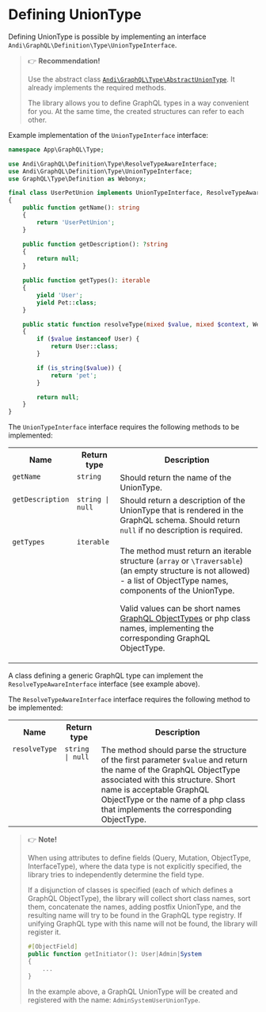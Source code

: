 # Defining UnionType

Defining UnionType is possible by implementing an interface
`Andi\GraphQL\Definition\Type\UnionTypeInterface`.

> :point_right: **Recommendation!**
>
> Use the abstract class [`Andi\GraphQL\Type\AbstractUnionType`](abstract-union-type.md).
> It already implements the required methods.
>
> The library allows you to define GraphQL types in a way convenient for you.
> At the same time, the created structures can refer to each other.

Example implementation of the `UnionTypeInterface` interface:

```php
namespace App\GraphQL\Type;

use Andi\GraphQL\Definition\Type\ResolveTypeAwareInterface;
use Andi\GraphQL\Definition\Type\UnionTypeInterface;
use GraphQL\Type\Definition as Webonyx;

final class UserPetUnion implements UnionTypeInterface, ResolveTypeAwareInterface
{
    public function getName(): string
    {
        return 'UserPetUnion';
    }

    public function getDescription(): ?string
    {
        return null;
    }

    public function getTypes(): iterable
    {
        yield 'User';
        yield Pet::class;
    }

    public static function resolveType(mixed $value, mixed $context, Webonyx\ResolveInfo $info): ?string
    {
        if ($value instanceof User) {
            return User::class;
        }

        if (is_string($value)) {
            return 'pet';
        }

        return null;
    }
}
```

The `UnionTypeInterface` interface requires the following methods to be implemented:

<table>
    <tr>
        <th>Name</th>
        <th>Return type</th>
        <th>Description</th>
    </tr>
    <tr>
        <td valign="top"><code>getName</code></td>
        <td valign="top"><code>string</code></td>
        <td valign="top">Should return the name of the UnionType.</td>
    </tr>
    <tr>
        <td valign="top"><code>getDescription</code></td>
        <td valign="top"><code>string | null</code></td>
        <td valign="top">
            Should return a description of the UnionType that is rendered in the GraphQL schema.
            Should return <code>null</code> if no description is required.
        </td>
    </tr>
    <tr>
        <td valign="top"><code>getTypes</code></td>
        <td valign="top"><code>iterable</code></td>
        <td valign="top">
            <p>
                The method must return an iterable structure (<code>array</code> or
                <code>\Traversable</code>) (an empty structure is not allowed) - a list of ObjectType names,
                components of the UnionType.
            </p>
            <p>
                Valid values can be short names
                <a href="object-type.md">GraphQL ObjectTypes</a> or php class names,
                implementing the corresponding GraphQL ObjectType.
            </p>
        </td>
    </tr>
</table>

A class defining a generic GraphQL type can implement the `ResolveTypeAwareInterface` interface
(see example above).

The `ResolveTypeAwareInterface` interface requires the following method to be implemented:

<table>
    <tr>
        <th>Name</th>
        <th>Return type</th>
        <th>Description</th>
    </tr>
    <tr>
        <td valign="top"><code>resolveType</code></td>
        <td valign="top"><code>string | null</code></td>
        <td valign="top">
            The method should parse the structure of the first parameter <code>$value</code> and return
            the name of the GraphQL ObjectType associated with this structure. Short name is acceptable
            GraphQL ObjectType or the name of a php class that implements the corresponding ObjectType.
        </td>
    </tr>
</table>

> :point_right: **Note!**
>
> When using attributes to define fields (Query, Mutation, ObjectType, InterfaceType),
> where the data type is not explicitly specified, the library tries to independently determine the field type.
>
> If a disjunction of classes is specified (each of which defines a GraphQL ObjectType),
> the library will collect short class names, sort them, concatenate the names, adding
> postfix UnionType, and the resulting name will try to be found in the GraphQL type registry. If unifying
> GraphQL type with this name will not be found, the library will register it.
>
> ```php
> #[ObjectField]
> public function getInitiator(): User|Admin|System
> {
>     ...
> }
> ```
>
> In the example above, a GraphQL UnionType will be created and registered with the name: `AdminSystemUserUnionType`.
